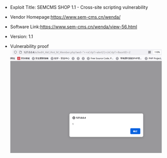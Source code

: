 * Exploit Title: SEMCMS SHOP 1.1 -   Cross-site scripting vulnerability

* Vendor Homepage:https://www.sem-cms.cn/wenda/

* Software Link:https://www.sem-cms.cn/wenda/view-56.html

* Version: 1.1

* Vulnerability proof
![iamge](https://github.com/BigTiger2020/SCSHOP/blob/main/xss-2.png)  

